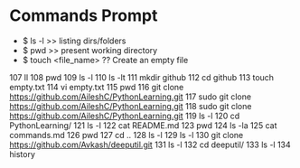 # Commands Prompt 

- $ ls -l >> listing dirs/folders
- $ pwd   >> present working directory
- $ touch <file_name>  ?? Create an empty file





 107  ll
  108  pwd
  109  ls -l
  110  ls -lt
  111  mkdir github
  112  cd github
  113  touch empty.txt
  114  vi empty.txt
  115  pwd
  116  git clone https://github.com/AileshC/PythonLearning.git
  117  sudo git clone https://github.com/AileshC/PythonLearning.git
  118  sudo git clone https://github.com/AileshC/PythonLearning.git
  119  ls -l
  120  cd PythonLearning/
  121  ls -l
  122  cat README.md
  123  pwd
  124  ls -la
  125  cat commands.md
  126  pwd
  127  cd ..
  128  ls -l
  129  ls -l
  130  git clone https://github.com/Avkash/deeputil.git
  131  ls -l
  132  cd deeputil/
  133  ls -l
  134  history
